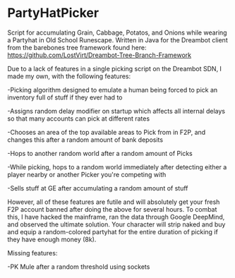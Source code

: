 # PartyHatPicker
Script for accumulating Grain, Cabbage, Potatos, and Onions while wearing a Partyhat in Old School Runescape. Written in Java for the Dreambot client from the barebones tree framework found here: https://github.com/LostVirt/Dreambot-Tree-Branch-Framework


Due to a lack of features in a single picking script on the Dreambot SDN, I made my own, with the following features:

-Picking algorithm designed to emulate a human being forced to pick an inventory full of stuff if they ever had to

-Assigns random delay modifier on startup which affects all internal delays so that many accounts can pick at different rates

-Chooses an area of the top available areas to Pick from in F2P, and changes this after a random amount of bank deposits

-Hops to another random world after a random amount of Picks

-While picking, hops to a random world immediately after detecting either a player nearby or another Picker you're competing with

-Sells stuff at GE after accumulating a random amount of stuff

However, all of these features are futile and will absolutely get your fresh F2P account banned after doing the above for several hours. To combat this, I have hacked the mainframe, ran the data through Google DeepMind, and observed the ultimate solution. Your character will strip naked and buy and equip a random-colored partyhat for the entire duration of picking if they have enough money (8k).


Missing features:

-PK Mule after a random threshold using sockets
